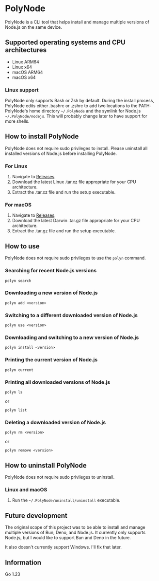 # PolyNode

PolyNode is a CLI tool that helps install and manage multiple versions of Node.js on the same device.

## Supported operating systems and CPU architectures

- Linux ARM64
- Linux x64
- macOS ARM64
- macOS x64

### Linux support

PolyNode only supports Bash or Zsh by default. During the install process, PolyNode edits either .bashrc or .zshrc to add two locations to the PATH: PolyNode's home directory `~/.PolyNode` and the symlink for Node.js `~/.PolyNode/nodejs`. This will probably change later to have support for more shells.

## How to install PolyNode

PolyNode does not require sudo privileges to install. Please uninstall all installed versions of Node.js before installing PolyNode.

### For Linux

1. Navigate to [Releases](https://github.com/sionpixley/PolyNode/releases).
2. Download the latest Linux .tar.xz file appropriate for your CPU architecture.
3. Extract the .tar.xz file and run the setup executable.

### For macOS

1. Navigate to [Releases](https://github.com/sionpixley/PolyNode/releases).
2. Download the latest Darwin .tar.gz file appropriate for your CPU architecture.
3. Extract the .tar.gz file and run the setup executable.

## How to use

PolyNode does not require sudo privileges to use the `polyn` command.

### Searching for recent Node.js versions

`polyn search`

### Downloading a new version of Node.js

`polyn add <version>`

### Switching to a different downloaded version of Node.js

`polyn use <version>`

### Downloading and switching to a new version of Node.js

`polyn install <version>`

### Printing the current version of Node.js

`polyn current`

### Printing all downloaded versions of Node.js

`polyn ls`

or 

`polyn list`

### Deleting a downloaded version of Node.js

`polyn rm <version>`

or 

`polyn remove <version>`

## How to uninstall PolyNode

PolyNode does not require sudo privileges to uninstall.

### Linux and macOS

1. Run the `~/.PolyNode/uninstall/uninstall` executable.

## Future development

The original scope of this project was to be able to install and manage multiple versions of Bun, Deno, and Node.js. It currently only supports Node.js, but I would like to support Bun and Deno in the future.

It also doesn't currently support Windows. I'll fix that later.

## Information

Go 1.23
